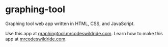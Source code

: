 # graphing-tool

Graphing tool web app written in HTML, CSS, and JavaScript.

Use this app at [graphingtool.mrcodeswildride.com](https://graphingtool.mrcodeswildride.com/).
Learn how to make this app at [mrcodeswildride.com](https://www.mrcodeswildride.com/).

